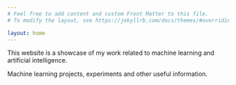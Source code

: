 ```yaml
---
# Feel free to add content and custom Front Matter to this file.
# To modify the layout, see https://jekyllrb.com/docs/themes/#overriding-theme-defaults

layout: home
---
```



This website is a showcase of my work related to machine learning and artificial intelligence. 


Machine learning projects, experiments and other useful information.